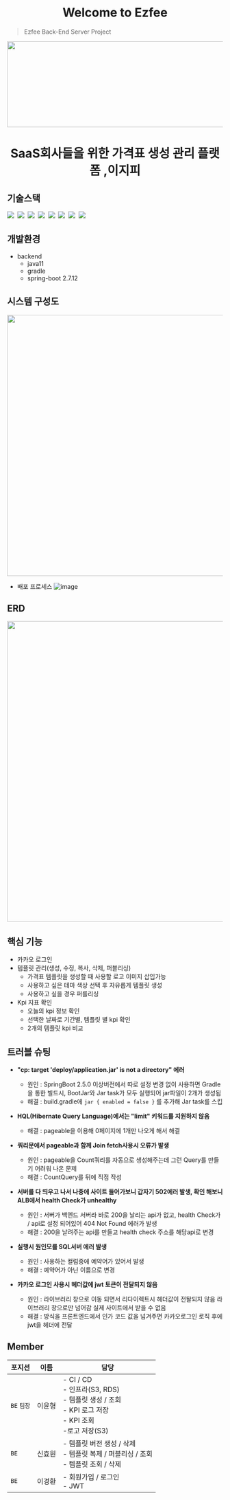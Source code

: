 <div align=center>
  
# Welcome to Ezfee
</div>

> Ezfee Back-End Server Project
<div align=center>
  <img src="https://github.com/PRIETAG/PRIETAG_BE/assets/57251982/38c6ff31-8cf8-48b1-b717-8bf55f840ce3.png" width="600" height="200"/>
</div>

<div align=center>

# SaaS회사들을 위한 가격표 생성 관리 플랫폼 ,이지피
</div>

## 기술스택
<p>
  <img src="https://img.shields.io/badge/-SpringBoot-blue"/>&nbsp
  <img src="https://img.shields.io/badge/-JPA-red"/>&nbsp
  <img src="https://img.shields.io/badge/-MySQL-yellow"/>&nbsp
  <img src="https://img.shields.io/badge/-JWT-blue"/>&nbsp
  <img src="https://img.shields.io/badge/-AWS-orange"/>&nbsp
  <img src="https://img.shields.io/badge/-Swagger-black"/>&nbsp
  <img src="https://img.shields.io/badge/-SpringSecurity-green"/>&nbsp
  <img src="https://img.shields.io/badge/-Mockito-violet"/>&nbsp
</p>

## 개발환경

- backend
  - java11
  - gradle
  - spring-boot 2.7.12

## 시스템 구성도

 <img src="https://github.com/PRIETAG/PRIETAG_BE/assets/57251982/1dd855cc-f8fb-4fcd-9665-c070537a0945.png" width="806" height="608"/>
 
- 배포 프로세스
![image](https://github.com/PRIETAG/PRIETAG_BE/assets/57251982/fb5cafda-404c-407f-9804-0db09cb91722)

## ERD

<div align=center>
 <img src="https://github.com/PRIETAG/PRIETAG_BE/assets/57251982/b1a82c4c-dac4-4654-a4bf-de156febf873.png" width="806" height="700"/>
</div>

## 핵심 기능
- 카카오 로그인
- 템플릿 관리(생성, 수정, 복사, 삭제, 퍼블리싱)
  - 가격표 템플릿을 생성할 때 사용할 로고 이미지 삽입가능
  - 사용하고 싶은 테마 색상 선택 후 자유롭게 템플릿 생성
  - 사용하고 싶을 경우 퍼를리싱
- Kpi 지표 확인
  - 오늘의 kpi 정보 확인
  - 선택한 날짜로 기간별, 템플릿 별 kpi 확인
  - 2개의 템플릿 kpi 비교 

## 트러블 슈팅
- **"cp: target 'deploy/application.jar' is not a directory" 에러**
  - 원인 : SpringBoot 2.5.0 이상버전에서 따로 설정 변경 없이 사용하면 Gradle을 통한 빌드시, BootJar와 Jar task가 모두 실행되어 jar파일이 2개가 생성됨
  - 해결 : build.gradle에 
          ```
    jar {
                enabled = false
              } ```
   를 추가해 Jar task를 스킵

- **HQL(Hibernate Query Language)에서는 "limit" 키워드를 지원하지 않음**
  - 해결 : pageable을 이용해 0페이지에 1개만 나오게 해서 해결
- **쿼리문에서 pageable과 함께 Join fetch사용시 오류가 발생**
  - 원인 : pageable을 Count쿼리를 자동으로 생성해주는데 그런 Query를 만들기 어려워 나온 문제
  - 해결 : CountQuery를 뒤에 직접 작성
- **서버를 다 띄우고 나서 나중에 사이트 들어가보니 갑자기 502에러 발생, 확인 해보니 ALB에서 health Check가 unhealthy**
  - 원인 : 서버가 백엔드 서버라 바로 200을 날리는 api가 없고, health Check가 / api로 설정 되어있어 404 Not Found 에러가 발생
  - 해결 : 200을 날려주는 api를 만들고 health check 주소를 해당api로 변경
- **실행시 원인모를 SQL서버 에러 발생**
  - 원인 : 사용하는 컬럼중에 예약어가 있어서 발생
  - 해결 : 예약어가 아닌 이름으로 변경
- **카카오 로그인 사용시 헤더값에 jwt 토큰이 전달되지 않음**
  - 원인 : 라이브러리 창으로 이동 되면서 리다이렉트시 헤더값이 전돨되지 않음 라이브러리 창으로만 넘어감 실제 사이트에서 받을 수 없음
  - 해결 : 방식을 프론트엔드에서 인가 코드 값을 넘겨주면 카카오로그인 로직 후에 jwt을 헤더에 전달

## Member
| 포지션 | 이름 | 담당 |
| --- | --- | --- |
| `BE` `팀장` | 이윤형 | - CI / CD<br/>- 인프라(S3, RDS)<br/>- 템플릿 생성 / 조회<br/>- KPI 로그 저장<br/>- KPI 조회<br/>-로고 저장(S3) |
| `BE` | 신효원 | - 템플릿 버전 생성 / 삭제<br/>- 템플릿 복제 / 퍼블리싱 / 조회<br/>- 템플릿 조회 / 삭제 |
| `BE` | 이경환 | - 회원가입 / 로그인<br/>- JWT |


